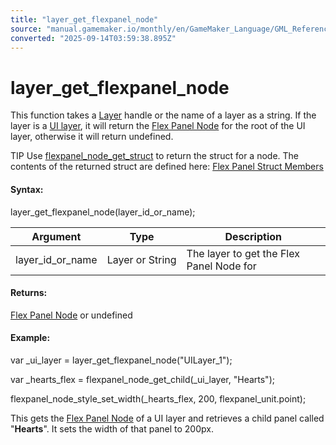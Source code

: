 ```yaml
---
title: "layer_get_flexpanel_node"
source: "manual.gamemaker.io/monthly/en/GameMaker_Language/GML_Reference/Asset_Management/Rooms/UI_Layers/layer_get_flexpanel_node.htm"
converted: "2025-09-14T03:59:38.895Z"
---
```


# layer\_get\_flexpanel\_node

This function takes a [Layer](../General_Layer_Functions/layer_get_id.md) handle or the name of a layer as a string. If the layer is a [UI layer](../../../../../The_Asset_Editors/Room_Properties/UI_Layers.md), it will return the [Flex Panel Node](../../../Flex_Panels/Function_Reference/flexpanel_create_node.md) for the root of the UI layer, otherwise it will return undefined.

TIP Use [flexpanel\_node\_get\_struct](../../../../../../../../GameMaker_Language/GML_Reference/Flex_Panels/Function_Reference/flexpanel_node_get_struct.md) to return the struct for a node. The contents of the returned struct are defined here: [Flex Panel Struct Members](../../../Flex_Panels/Flex_Panels_Styling.md)

#### Syntax:

layer\_get\_flexpanel\_node(layer\_id\_or\_name);

| Argument | Type | Description |
| --- | --- | --- |
| layer_id_or_name | Layer or String | The layer to get the Flex Panel Node for |

#### Returns:

[Flex Panel Node](../../../Flex_Panels/Function_Reference/flexpanel_create_node.md) or undefined

#### Example:

var \_ui\_layer = layer\_get\_flexpanel\_node("UILayer\_1");

var \_hearts\_flex = flexpanel\_node\_get\_child(\_ui\_layer, "Hearts");

flexpanel\_node\_style\_set\_width(\_hearts\_flex, 200, flexpanel\_unit.point);

This gets the [Flex Panel Node](../../../Flex_Panels/Function_Reference/flexpanel_create_node.md) of a UI layer and retrieves a child panel called "**Hearts**". It sets the width of that panel to 200px.